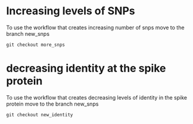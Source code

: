 # Increasing levels of SNPs
To use the workflow that creates increasing number of snps move to the branch new_snps

`git checkout more_snps`

# decreasing identity at the spike protein 
To use the workflow that creates decreasing levels of identity in the spike protein move to the branch new_snps

`git checkout new_identity`

